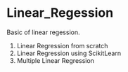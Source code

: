 # Linear_Regession
Basic of linear regession.
1. Linear Regression from scratch
2. Linear Regression using ScikitLearn
3. Multiple Linear Regression
